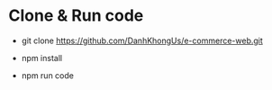 # Clone & Run code

- git clone https://github.com/DanhKhongUs/e-commerce-web.git

- npm install

- npm run code
